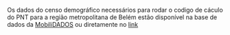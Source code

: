 Os dados do censo demográfico necessários para rodar o codigo de cáculo do PNT para a região metropolitana de Belém estão disponível  na base de dados da [MobiliDADOS](https://mobilidados.org.br/) ou diretamente no [link](https://drive.google.com/drive/folders/1LZujtQv9Q3R_w096gI0tHQ6WJhlMbxcY)
